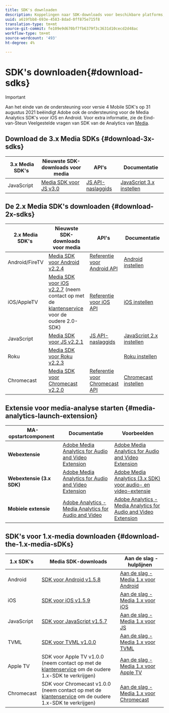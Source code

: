 ```yaml
---
title: SDK's downloaden
description: Koppelingen naar SDK-downloads voor beschikbare platforms, zoals Android, iOS, JavaScript, Chromecast en Roku.
uuid: a619fbb8-693e-4583-8dad-0ff875e715f8
translation-type: tm+mt
source-git-commit: fe109e9d670bf7fb6379f3c3631d10cecd2d48ac
workflow-type: tm+mt
source-wordcount: '493'
ht-degree: 4%

---
```



# SDK&#39;s downloaden{#download-sdks}

>[!IMPORTANT]
>
>Aan het einde van de ondersteuning voor versie 4 Mobile SDK&#39;s op 31 augustus 2021 beëindigt Adobe ook de ondersteuning voor de Media Analytics SDK&#39;s voor iOS en Android.  Voor extra informatie, zie de Eind-van-Steun Veelgestelde vragen van SDK van de Analytics van [Media](/help/sdk-implement/end-of-support-faqs.md).


## Download de 3.x Media SDKs {#download-3x-sdks}

| 3.x Media SDK&#39;s  | Nieuwste SDK-downloads voor media |  API&#39;s   |  Documentatie  |
| --- | --- | --- | --- |
| JavaScript | [Media SDK voor JS v3.0](https://github.com/Adobe-Marketing-Cloud/media-sdks/releases/tag/js-v3.0.0) | [JS API-naslaggids](https://adobe-marketing-cloud.github.io/media-sdks/reference/javascript_3x/index.html) | [JavaScript 3.x instellen](/help/sdk-implement/setup/setup-javascript/set-up-js-3.md) |


## De 2.x Media SDK&#39;s downloaden {#download-2x-sdks}

| 2.x Media SDK&#39;s  | Nieuwste SDK-downloads voor media |  API&#39;s   |  Documentatie  |
| --- | --- | --- | --- |
| Android/FireTV | [Media SDK voor Android v2.2.4](https://github.com/Adobe-Marketing-Cloud/media-sdks/releases/tag/android-v2.2.4) | [Referentie voor Android API](https://adobe-marketing-cloud.github.io/media-sdks/reference/android/) | [Android instellen](/help/sdk-implement/setup/set-up-android.md) |
| iOS/AppleTV | [Media SDK voor iOS v2.2.7](https://github.com/Adobe-Marketing-Cloud/media-sdks/releases/tag/ios-v2.2.7) (neem contact op met de [klantenservice ](https://helpx.adobe.com/marketing-cloud/contact-support.html) voor de oudere 2.0-SDK) | [Referentie voor iOS API](https://adobe-marketing-cloud.github.io/media-sdks/reference/ios/) | [iOS instellen](/help/sdk-implement/setup/set-up-ios.md) |
| JavaScript | [Media SDK voor JS v2.2.1](https://github.com/Adobe-Marketing-Cloud/media-sdks/releases/tag/js-v2.2.1) | [JS API-naslaggids](https://adobe-marketing-cloud.github.io/media-sdks/reference/javascript/) | [JavaScript 2.x instellen](/help/sdk-implement/setup/setup-javascript/set-up-js-2.md) |
| Roku | [Media SDK voor Roku v2.2.3](https://github.com/Adobe-Marketing-Cloud/media-sdks/releases/tag/roku-v2.2.3) |  | [Roku instellen](/help/sdk-implement/setup/set-up-roku.md) |
| Chromecast | [Media SDK voor Chromecast v2.2.0](https://github.com/Adobe-Marketing-Cloud/media-sdks/releases/tag/chromecast-v2.2.0) | [Referentie voor Chromecast API](https://adobe-marketing-cloud.github.io/media-sdks/reference/chromecast/) | [Chromecast instellen](/help/sdk-implement/setup/set-up-chromecast.md) |

## Extensie voor media-analyse starten {#media-analytics-launch-extension}

| MA-opstartcomponent   | Documentatie | Voorbeelden |
|---|---|---|
| **Webextensie** | [Adobe Media Analytics for Audio and Video Extension](https://docs.adobe.com/content/help/en/launch/using/extensions-ref/adobe-extension/media-analytics-extension/overview.html) | [Adobe Media Analytics for Audio and Video Extension](https://github.com/Adobe-Marketing-Cloud/media-sdks/tree/master/samples/launch/js/2.x) |
| **Webextensie (3.x SDK)** | [Adobe Media Analytics for Audio and Video Extension](https://docs.adobe.com/content/help/en/launch/using/extensions-ref/adobe-extension/media-analytics-3x-extension/overview.html) | [Adobe Media Analytics (3.x SDK) voor audio- en video-extensie](https://github.com/Adobe-Marketing-Cloud/media-sdks/tree/master/samples/launch/js/3.x) |
| **Mobiele extensie** | [Adobe Analytics - Media Analytics for Audio and Video](https://aep-sdks.gitbook.io/docs/using-mobile-extensions/adobe-media-analytics) | [Adobe Analytics - Media Analytics for Audio and Video Extension](https://github.com/Adobe-Marketing-Cloud/media-sdks/tree/master/samples/launch/mobile) |

## SDK&#39;s voor 1.x-media downloaden {#download-the-1.x-media-sDKs}

| 1.x SDK&#39;s  |  Media SDK-downloads  |  Aan de slag - hulplijnen  |
| --- | --- | --- |
| Android | [SDK voor Android v1.5.8](https://github.com/Adobe-Marketing-Cloud/video-heartbeat/releases/tag/android-v1.5.8) | [Aan de slag - Media 1.x voor Android](setup/vhl-dev-guide-v15_android.pdf) |
| iOS | [SDK voor iOS v1.5.9](https://github.com/Adobe-Marketing-Cloud/video-heartbeat/releases/tag/ios-v1.5.9) | [Aan de slag - Media 1.x voor iOS](setup/vhl-dev-guide-v15_ios.pdf) |
| JavaScript | [SDK voor JavaScript v1.5.7](https://github.com/Adobe-Marketing-Cloud/video-heartbeat/releases/tag/js-v1.5.7) | [Aan de slag - Media 1.x voor JS](setup/vhl-dev-guide-v15_js.pdf) |
| TVML | [SDK voor TVML v1.0.0](https://github.com/Adobe-Marketing-Cloud/video-heartbeat/releases/tag/tvml-v1.0.0) | [Aan de slag - Media 1.x voor TVML](setup/vhl_tvml.pdf) |
| Apple TV | SDK voor Apple TV v1.0.0 (neem contact op met de [klantenservice](https://helpx.adobe.com/marketing-cloud/contact-support.html) om de oudere 1.x-SDK te verkrijgen) | [Aan de slag - Media 1.x voor Apple TV](setup/vhl-dev-guide-v1x_appletv.pdf) |
| Chromecast | SDK voor Chromecast v1.0.0 (neem contact op met de [klantenservice](https://helpx.adobe.com/marketing-cloud/contact-support.html) om de oudere 1.x-SDK te verkrijgen) | [Aan de slag - Media 1.x voor Chromecast](setup/chromecast_1.x_sdk.pdf) |
